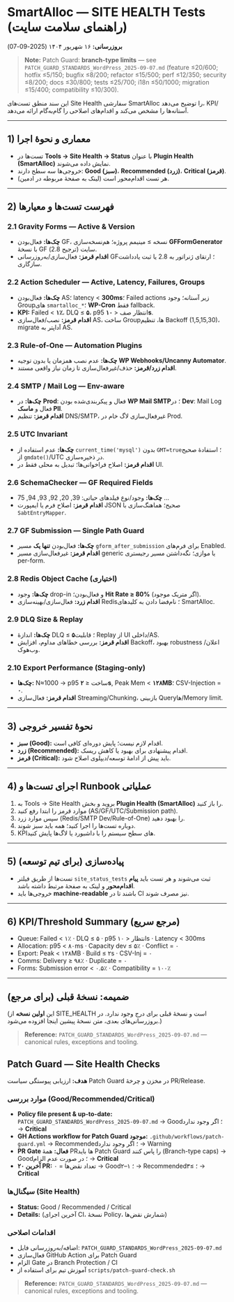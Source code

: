 # SmartAlloc — SITE HEALTH Tests (راهنمای سلامت سایت)  
**بروزرسانی:** ۱۶ شهریور ۱۴۰۴ (2025-09-07)
> **Note:** Patch Guard: **branch-type limits** — see `PATCH_GUARD_STANDARDS_WordPress_2025-09-07.md` (feature ≤20/600; hotfix ≤5/150; bugfix ≤8/200; refactor ≤15/500; perf ≤12/350; security ≤8/200; docs ≤30/800; tests ≤25/700; i18n ≤50/1000; migration ≤15/400; compatibility ≤10/300).

این سند منطق تست‌های Site Health سفارشی SmartAlloc را توضیح می‌دهد، KPI/آستانه‌ها را مشخص می‌کند و اقدام‌های اصلاحی را گام‌به‌گام ارائه می‌دهد.

---

## 1) معماری و نحوهٔ اجرا
- تست‌ها در **Tools → Site Health → Status** با عنوان **Plugin Health (SmartAlloc)** نمایش داده می‌شوند.
- خروجی‌ها سه سطح دارند: **Good (سبز)**، **Recommended (زرد)**، **Critical (قرمز)**.
- هر تست اقدام‌محور است (لینک به صفحهٔ مربوطه در ادمین).

---

## 2) فهرست تست‌ها و معیارها

### 2.1 Gravity Forms — Active & Version
- **چک‌ها:** فعال‌بودن GF، نسخه ≥ مینیمم پروژه؛ هم‌نسخه‌سازی **GFFormGenerator** با نسخهٔ GF سایت (ترجیح 2.8).
- **اقدام قرمز:** فعال‌سازی/به‌روزرسانی GF؛ ارتقای ژنراتور به 2.8 یا ثبت یادداشت سازگاری.

### 2.2 Action Scheduler — Active, Latency, Failures, Groups
- **چک‌ها:** فعال‌بودن AS؛ latency < **300ms**؛ Failed actions زیر آستانه؛ وجود Groupهای `smartalloc_*`؛ **WP-Cron** فقط fallback.
- **KPI:** Failed < **۱٪**، DLQ ≤ **۵**، p95 انتظار صف < **۱۰s**.
- **اقدام قرمز:** نصب/فعال‌سازی AS، ساخت Groupها، تنظیم Backoff (1,5,15,30)، migrate آداپتر به AS.

### 2.3 Rule-of-One — Automation Plugins
- **چک‌ها:** عدم نصب همزمان یا بدون توجیه **WP Webhooks/Uncanny Automator**.
- **اقدام زرد/قرمز:** حذف/غیرفعال‌سازی تا زمان نیاز واقعی مستند.

### 2.4 SMTP / Mail Log — Env-aware
- **چک‌ها:** در **Prod**: فعال و پیکربندی‌شده بودن **WP Mail SMTP**؛ در **Dev**: Mail Log فعال و **ماسک PII**.
- **اقدام قرمز:** تنظیم DNS/SMTP، غیرفعال‌سازی لاگ خام در Prod.

### 2.5 UTC Invariant
- **چک‌ها:** عدم استفاده از `current_time('mysql')` بدون `GMT=true`؛ استفادهٔ صحیح از `gmdate()`/UTC در ذخیره‌سازی.
- **اقدام قرمز:** اصلاح فراخوانی‌ها؛ تبدیل به محلی فقط در UI.

### 2.6 SchemaChecker — GF Required Fields
- **چک‌ها:** وجود/نوع فیلدهای حیاتی: 39, 20, 92, 93, 94, 75 …  
- **اقدام قرمز:** اصلاح فرم یا ایمپورت JSON صحیح؛ هماهنگ‌سازی با `SabtEntryMapper`.

### 2.7 GF Submission — Single Path Guard
- **چک‌ها:** فعال‌بودن **تنها یک** مسیر `gform_after_submission` برای فرم‌های Enabled.
- **اقدام قرمز:** غیرفعال‌سازی مسیر generic یا موازی؛ نگه‌داشتن مسیر رجیستری per-form.

### 2.8 Redis Object Cache (اختیاری)
- **چک‌ها:** وجود drop-in و فعال‌بودن؛ **Hit Rate ≥ 80%** (اگر متریک موجود).
- **اقدام زرد:** فعال‌سازی/بهینه‌سازی Redis؛ نام‌فضا دادن به کلیدهای SmartAlloc.

### 2.9 DLQ Size & Replay
- **چک‌ها:** اندازهٔ DLQ ≤ **۵**؛ قابلیت Replay از UI داخلی/AS.
- **اقدام قرمز:** بررسی خطاهای مداوم، افزایش Backoff، بهبود robustness اعلان/وب‌هوک.

### 2.10 Export Performance (Staging-only)
- **چک‌ها:** N≈1000 → p95 ساخت ≤ **۲s**, Peak Mem < **۱۲۸MB**؛ CSV-Injection = **۰**.
- **اقدام قرمز:** فعال‌سازی Streaming/Chunking، بازبینی Queryها/Memory limit.

---

## 3) نحوهٔ تفسیر خروجی
- **سبز (Good):** اقدام لازم نیست؛ پایش دوره‌ای کافی است.
- **زرد (Recommended):** اقدام پیشنهادی برای بهبود یا کاهش ریسک.
- **قرمز (Critical):** باید پیش از ادامهٔ توسعه/دیپلوی اصلاح شود.

---

## 4) اجرای تست‌ها و Runbook عملیاتی
1) به Tools → Site Health بروید و بخش **Plugin Health (SmartAlloc)** را باز کنید.  
2) موارد قرمز را ابتدا رفع کنید (AS/GF/UTC/Submission path).  
3) سپس موارد زرد (Redis/SMTP Dev/Rule-of-One) را بهبود دهید.  
4) دوباره تست‌ها را اجرا کنید؛ همه باید سبز شوند.  
5) KPIهای سطح سیستم را با داشبورد یا لاگ‌ها پایش کنید.

---

## 5) پیاده‌سازی (برای تیم توسعه)
- تست‌ها از طریق فیلتر `site_status_tests` ثبت می‌شوند و هر تست باید **پیام اقدام‌محور** و لینک به صفحهٔ مرتبط داشته باشد.
- خروجی‌ها باید **machine-readable** باشند تا در CI نیز مصرف شوند.

---

## 6) KPI/Threshold Summary (مرجع سریع)
- Queue: Failed < ۱٪ · DLQ ≤ ۵ · p95 انتظار < ۱۰s · Latency < 300ms  
- Allocation: p95 < ۸۰ms · Capacity dev ≤ ۵٪ · Conflict = ۰  
- Export: Peak < ۱۲۸MB · Build ≤ ۲s · CSV-Inj = ۰  
- Comms: Delivery ≥ ۹۸٪ · Duplicate = ۰  
- Forms: Submission error < ۰.۵٪ · Compatibility = ۱۰۰٪

---

## ضمیمه: نسخهٔ قبلی (برای مرجع)
(این **اولین نسخه** از SITE_HEALTH است و نسخهٔ قبلی برای درج وجود ندارد. در بروزرسانی‌های بعدی، متن نسخهٔ پیشین اینجا افزوده می‌شود.)


> **Reference:** `PATCH_GUARD_STANDARDS_WordPress_2025-09-07.md` — canonical rules, exceptions and tooling.
## Patch Guard — Site Health Checks
**هدف:** ارزیابی پیوستگی سیاست Patch Guard در مخزن و چرخهٔ PR/Release.

### موارد بررسی (Good/Recommended/Critical)
- **Policy file present & up-to-date:** `PATCH_GUARD_STANDARDS_WordPress_2025-09-07.md`  → Good؛ اگر وجود ندارد → **Critical**
- **GH Actions workflow for Patch Guard موجود:** `.github/workflows/patch-guard.yml` → Recommended؛ اگر وجود ندارد → Warning
- **PR Gate فعال:** همهٔ PRها باید Patch Guard را پاس کنند (Branch-type caps) → Good؛ در صورت عدم الزام → **Critical**
- **آخرین ۲۰ PR:** تعداد نقض‌ها = ۰ → Good؛ ۱–۲ → Recommended؛ ≥۳ → **Critical**

### سیگنال‌ها (Site Health)
- **Status:** Good / Recommended / Critical
- **Details:** (آخرین اجرای CI، نسخهٔ Policy، شمارش نقض‌ها)

### اقدامات اصلاحی
- اضافه/به‌روزرسانی فایل: `PATCH_GUARD_STANDARDS_WordPress_2025-09-07.md`
- فعال‌سازی GitHub Action برای Patch Guard
- الزام Gate در Branch Protection / CI
- آموزش تیم برای استفاده از `scripts/patch-guard-check.sh`

> **Reference:** `PATCH_GUARD_STANDARDS_WordPress_2025-09-07.md` — canonical rules, exceptions and tooling.
